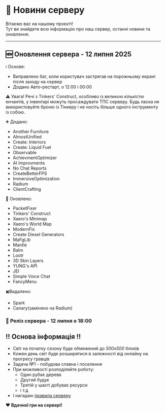 # 📰 Новини серверу

Вітаємо вас на нашому проєкті!  
Тут ви знайдете всю інформацію про наш сервер, останні новини та оновлення.

---
## 🆕 **Оновлення сервера** - **12 липня 2025**

ℹ️ Основе:
- Виправлено баг, коли користувач застрягав на порожньому екрані після заходу на сервер 
- Додано Авто-рестарт, о 12:00 і 00:00

⚠️ Увага!
Речі з Tinkers' Construct, особливо із великою кількістю енчантів, у інвентарі можуть просаждувати ТПС серверу.
Будь ласка не використовуйте броню із Тінкеру і не носіть більше одного інструменту із собою.

➕ Додано:
- Another Furniture
- AlmostUnified
- Create: Interiors
- Create: Liquid Fuel
- Observable
- AchievmentOptimizer
- AI Improvments
- No Chat Reports
- CreateBetterFPS
- ImmersiveOptimization
- Radium
- ClientCrafting

🔄 Оновлено:
- PacketFixer
- Tinkers' Construct
- Xaero's Minimap
- Xaero's World Map
- ModernFix
- Create Diesel Generators
- MaFgLib
- Mantle
- Balm
- Lootr
- 3D Skin Layers
- YUNG's API
- JEI
- Simple Voice Chat
- FancyMenu

✖️Видалено:
- Spark
- Canary(замінено на Radium)
  
### 🎉 **Реліз сервера** - **12 липня о 18:00**

## ‼️ Основа інформація ‼️
- Світ на початку сезону буде обмежений до _500х500_ блоків
- Кожен день світ буде розширятися в залежності від онлайну на прогресу гравців
- Задача №1 - побудова спавна і поселення
- При можливості розподіляйте роботу:
   - Один рубає дерева
   - Другий будує
   - Третій у шахті добуває ресурси
   - і т.д
- І нагадаю [правила серверу](https://telegra.ph/Pravila-serveru-06-05)

**❤️ Вдачної гри на сервері!**
